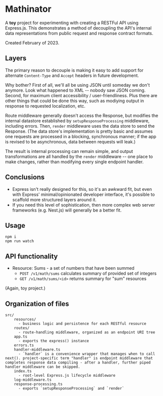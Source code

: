 # Mathinator

A **toy** project for experimenting with creating a RESTFul API using Express.js. This demonstrates a method of decoupling the API's internal data representations from public request and response contract formats.

Created February of 2023.

## Layers

The primary reason to decouple is making it easy to add support for alternate `Content-Type` and `Accept` headers in future development.

Why bother? First of all, we'll all be using JSON until someday we don't anymore. Look what happened to XML -- nobody saw JSON coming. Second, for maximum client accessibility / user-friendliness. Plus there are other things that could be done this way, such as modiying output in response to requested localization, etc.

Route middleware generally doesn't access the Response, but modifies the internal datastore established by `setupResponseProcessing` middleware, including errors. Then, `render` middleware uses the data store to send the Response. (The data store's implementation is pretty basic and assumes one requests are processed in a blocking, synchronous manner; if the app is revised to be asynchronous, data between requests will leak.)

The result is internal processing can remain simple, and output transformations are all handled by the `render` middleware -- one place to make changes, rather than modifying every single endpoint handler.

## Conclusions

- Express isn't really designed for this, so it's an awkward fit, but even with Express' minimal/opinionated developer interface, it's possible to scaffold more structured layers around it.
- If you need this level of sophistication, then more complex web server frameworks (e.g. Nest.js) will generally be a better fit.

## Usage

```shell
npm i
npm run watch
```

## API functionality

* Resource: Sums - a set of numbers that have been summed
    * `POST /v1/math/sums` calculates summary of provided set of integers
    * `GET /v1/math/sums/<id>` returns summary for "sum" resources

(Again, toy project.)

## Organization of files

```
src/
    resources/
      - business logic and persistence for each RESTful resource
    routes/
      - route-handling middleware, organized as an endpoint URI tree
    app.ts
      - exports the express() instance
    errors.ts
    handler-middleware.ts
      - `handler` is a convenience wrapper that manages when to call next(). project-specific term "handler" is endpoint middleware that completes response data compiling - after a handler, further piped handler middleware can be skipped.
    index.ts
      - root-level Express.js lifecycle middleware
    log-middleware.ts
    response-processing.ts
      - exports `setupResponseProcessing` and `render`
```
